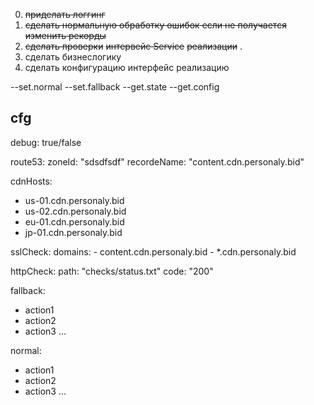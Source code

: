 0. ~~приделать логгинг~~
1. ~~сделать нормальную обработку ошибок если не получается изменить рекорды~~
2. ~~сделать проверки~~
        ~~интервейс Service~~
            ~~реализации~~
.
3. сделать бизнеслогику
4. сделать конфигурацию
    интерфейс
    реализацию
    
    
--set.normal
--set.fallback
--get.state
--get.config

cfg
----
debug: true/false

route53:
 zoneId: "sdsdfsdf"
 recordeName: "content.cdn.personaly.bid"

cdnHosts:
 - us-01.cdn.personaly.bid
 - us-02.cdn.personaly.bid
 - eu-01.cdn.personaly.bid
 - jp-01.cdn.personaly.bid
 
sslCheck:
  domains:
    - content.cdn.personaly.bid
    - *.cdn.personaly.bid

httpCheck:
  path: "checks/status.txt"
  code: "200"

fallback:
 - action1
 - action2
 - action3
 ...

normal:
 - action1
 - action2
 - action3
 ...
 
